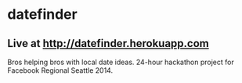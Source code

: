 datefinder
==========
## Live at http://datefinder.herokuapp.com ##

Bros helping bros with local date ideas. 24-hour hackathon project for Facebook Regional Seattle 2014.
